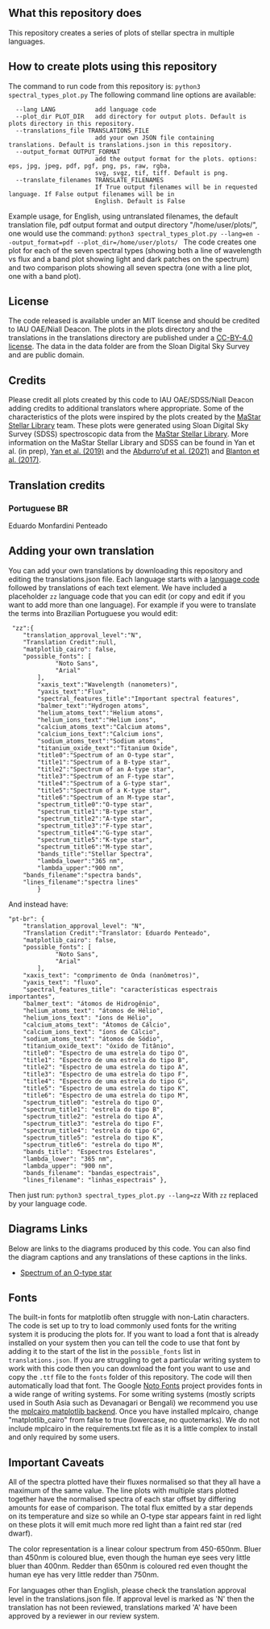## What this repository does	
This repository creates a series of plots of stellar spectra in multiple languages. 

## How to create plots using this repository
The command to run code from this repository is:
`python3 spectral_types_plot.py`
The following command line options are available:
```-h, --help            show this help message and exit
  --lang LANG           add language code
  --plot_dir PLOT_DIR   add directory for output plots. Default is plots directory in this repository.
  --translations_file TRANSLATIONS_FILE
                        add your own JSON file containing translations. Default is translations.json in this repository.
  --output_format OUTPUT_FORMAT
                        add the output format for the plots. options: eps, jpg, jpeg, pdf, pgf, png, ps, raw, rgba,
                        svg, svgz, tif, tiff. Default is png.
  --translate_filenames TRANSLATE_FILENAMES
                        If True output filenames will be in requested language. If False output filenames will be in
                        English. Default is False
```
Example usage, for English, using untranslated filenames, the default translation file, pdf output format and output directory "/home/user/plots/", one would use the command:
```python3 spectral_types_plot.py --lang=en --output_format=pdf --plot_dir=/home/user/plots/ ```
The code creates one plot for each of the seven spectral types (showing both a line of wavelength vs flux and a band plot showing light and dark patches on the spectrum) and two comparison plots showing all seven spectra (one with a line plot, one with a band plot).

## License
The code released is available under an MIT license and should be credited to IAU OAE/Niall Deacon. The plots in the plots directory and the translations in the translations directory are published under a <a href="https://creativecommons.org/licenses/by/4.0/deed.en">CC-BY-4.0 license</a>. The data in the data folder are from the Sloan Digital Sky Survey and are public domain. 

## Credits
Please credit all plots created by this code to IAU OAE/SDSS/Niall Deacon adding credits to additional translators where appropriate. Some of the characteristics of the plots were inspired by the plots created by the <a href="https://www.sdss4.org/dr17/mastar/">MaStar Stellar Library</a> team.
These plots were generated using Sloan Digital Sky Survey (SDSS) spectroscopic data from the <a href="https://www.sdss4.org/dr17/mastar/">MaStar Stellar Library</a>. More information on the MaStar Stellar Library and SDSS can be found in Yan et al. (in prep), <a href="https://ui.adsabs.harvard.edu/abs/2019ApJ...883..175Y/abstract">Yan et al. (2019)</a> and the <a href="https://ui.adsabs.harvard.edu/abs/2022ApJS..259...35A/abstract"> Abdurro’uf et al. (2021)</a> and <a href="https://ui.adsabs.harvard.edu/abs/2017AJ....154...28B">Blanton et al. (2017)</a>.
<!-- start-translation-credits -->

## Translation credits
### Portuguese BR
Eduardo Monfardini Penteado

<!-- end-translation-credits -->

## Adding your own translation
You can add your own translations by downloading this repository and editing the translations.json file. Each language starts with a [language code](https://en.wikipedia.org/wiki/List_of_ISO_639-1_codes) followed by translations of each text element. We have included a placeholder `zz` language code that you can edit (or copy and edit if you want to add more than one language). For example if you were to translate the terms into Brazilian Portuguese you would edit:
```
 "zz":{
	"translation_approval_level":"N",
	"Translation Credit":null,
	"matplotlib_cairo": false,
	"possible_fonts": [
     		 "Noto Sans",
     		 "Arial"
		],
        "xaxis_text":"Wavelength (nanometers)",
        "yaxis_text":"Flux",
        "spectral_features_title":"Important spectral features",
        "balmer_text":"Hydrogen atoms",
        "helium_atoms_text":"Helium atoms",
        "helium_ions_text":"Helium ions",
        "calcium_atoms_text":"Calcium atoms",
        "calcium_ions_text":"Calcium ions",
        "sodium_atoms_text":"Sodium atoms",
        "titanium_oxide_text":"Titanium Oxide",
        "title0":"Spectrum of an O-type star",
        "title1":"Spectrum of a B-type star",
        "title2":"Spectrum of an A-type star",
        "title3":"Spectrum of an F-type star",
        "title4":"Spectrum of a G-type star",
        "title5":"Spectrum of a K-type star",
        "title6":"Spectrum of an M-type star",
        "spectrum_title0":"O-type star",
        "spectrum_title1":"B-type star",
        "spectrum_title2":"A-type star",
        "spectrum_title3":"F-type star",
        "spectrum_title4":"G-type star",
        "spectrum_title5":"K-type star",
        "spectrum_title6":"M-type star",
        "bands_title":"Stellar Spectra",
        "lambda_lower":"365 nm",
        "lambda_upper":"900 nm",
	"bands_filename":"spectra bands",
	"lines_filename":"spectra lines"
        }
```
And instead have:
```
"pt-br": {
	"translation_approval_level": "N",
	"Translation Credit":"Translator: Eduardo Penteado",
	"matplotlib_cairo": false,
	"possible_fonts": [
     		 "Noto Sans",
     		 "Arial"
		],
	"xaxis_text": "comprimento de Onda (nanômetros)",
	"yaxis_text": "fluxo",
	"spectral_features_title": "características espectrais importantes",
	"balmer_text": "átomos de Hidrogênio",
	"helium_atoms_text": "átomos de Hélio",
	"helium_ions_text": "íons de Hélio",
	"calcium_atoms_text": "Átomos de Cálcio",
	"calcium_ions_text": "íons de Cálcio",
	"sodium_atoms_text": "átomos de Sódio",
	"titanium_oxide_text": "óxido de Titânio",
	"title0": "Espectro de uma estrela do tipo O",
	"title1": "Espectro de uma estrela do tipo B",
	"title2": "Espectro de uma estrela do tipo A",
	"title3": "Espectro de uma estrela do tipo F",
	"title4": "Espectro de uma estrela do tipo G",
	"title5": "Espectro de uma estrela do tipo K",
	"title6": "Espectro de uma estrela do tipo M",
	"spectrum_title0": "estrela do tipo O",
	"spectrum_title1": "estrela do tipo B",
	"spectrum_title2": "estrela do tipo A",
	"spectrum_title3": "estrela do tipo F",
	"spectrum_title4": "estrela do tipo G",
	"spectrum_title5": "estrela do tipo K",
	"spectrum_title6": "estrela do tipo M",
	"bands_title": "Espectros Estelares",
	"lambda_lower": "365 nm",
	"lambda_upper": "900 nm",
	"bands_filename": "bandas_espectrais",
	"lines_filename": "linhas_espectrais" },
```

Then just run:
```python3 spectral_types_plot.py --lang=zz```
With `zz` replaced by your language code.
<!-- start-diagram-links -->

## Diagrams Links

 Below are links to the diagrams produced by this code. You can also find the diagram captions and any translations of these captions in the links.
  <ul>
<li><a href="http://astro4edu.org/resources/diagram/NE74hZ95Ee34/">Spectrum of an O-type star</a></li>
</ul>

<!-- end-diagram-links -->

## Fonts
The built-in fonts for matplotlib often struggle with non-Latin characters. The code is set up to try to load commonly used fonts for the writing system it is producing the plots for. If you want to load a font that is already installed on your system then you can tell the code to use that font by adding it to the start of the list in the `possible_fonts` list in `translations.json`. If you are struggling to get a particular writing system to work with this code then you can download the font you want to use and copy the `.ttf` file to the `fonts` folder of this repository. The code will then automatically load that font. The Google <a href="https://fonts.google.com/noto">Noto Fonts</a> project provides fonts in a wide range of writing systems. For some writing systems (mostly scripts used in South Asia such as Devanagari or Bengali) we recommend you use the <a href="https://pypi.org/project/mplcairo/">mplcairo matplotlib backend</a>. Once you have installed mplcairo, change "matplotlib_cairo" from false to true (lowercase, no quotemarks).  We do not include mplcairo in the requirements.txt file as it is a little complex to install and only required by some users.

## Important Caveats
All of the spectra plotted have their fluxes normalised so that they all have a maximum of the same value. The line plots with multiple stars plotted together have the normalised spectra of each star offset by differing amounts for ease of comparison. The total flux emitted by a star depends on its temperature and size so while an O-type star appears faint in red light on these plots it will emit much more red light than a faint red star (red dwarf).

The color representation is a linear colour spectrum from 450-650nm. Bluer than 450nm is coloured blue, even though the human eye sees very little bluer than 400nm. Redder than 650nm is coloured red even thought the human eye has very little redder than 750nm.

For languages other than English, please check the translation approval level in the translations.json file. If approval level is marked as 'N' then the translation has not been reviewed, translations marked 'A' have been approved by a reviewer in our review system.
